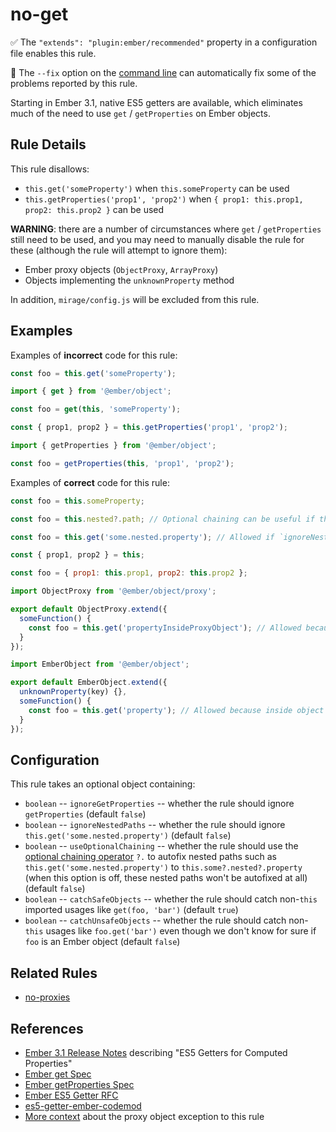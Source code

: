 # no-get

:white_check_mark: The `"extends": "plugin:ember/recommended"` property in a configuration file enables this rule.

:wrench: The `--fix` option on the [command line](https://eslint.org/docs/user-guide/command-line-interface#fixing-problems) can automatically fix some of the problems reported by this rule.

Starting in Ember 3.1, native ES5 getters are available, which eliminates much of the need to use `get` / `getProperties` on Ember objects.

## Rule Details

This rule disallows:

* `this.get('someProperty')` when `this.someProperty` can be used
* `this.getProperties('prop1', 'prop2')` when `{ prop1: this.prop1, prop2: this.prop2 }` can be used

**WARNING**: there are a number of circumstances where `get` / `getProperties` still need to be used, and you may need to manually disable the rule for these (although the rule will attempt to ignore them):

* Ember proxy objects (`ObjectProxy`, `ArrayProxy`)
* Objects implementing the `unknownProperty` method

In addition, `mirage/config.js` will be excluded from this rule.

## Examples

Examples of **incorrect** code for this rule:

```js
const foo = this.get('someProperty');
```

```js
import { get } from '@ember/object';

const foo = get(this, 'someProperty');
```

```js
const { prop1, prop2 } = this.getProperties('prop1', 'prop2');
```

```js
import { getProperties } from '@ember/object';

const foo = getProperties(this, 'prop1', 'prop2');
```

Examples of **correct** code for this rule:

```js
const foo = this.someProperty;
```

```js
const foo = this.nested?.path; // Optional chaining can be useful if the nested path can have null or undefined properties in it.
```

```js
const foo = this.get('some.nested.property'); // Allowed if `ignoreNestedPaths` option is enabled.
```

```js
const { prop1, prop2 } = this;
```

```js
const foo = { prop1: this.prop1, prop2: this.prop2 };
```

```js
import ObjectProxy from '@ember/object/proxy';

export default ObjectProxy.extend({
  someFunction() {
    const foo = this.get('propertyInsideProxyObject'); // Allowed because inside proxy object.
  }
});
```

```js
import EmberObject from '@ember/object';

export default EmberObject.extend({
  unknownProperty(key) {},
  someFunction() {
    const foo = this.get('property'); // Allowed because inside object implementing `unknownProperty()`.
  }
});
```

## Configuration

This rule takes an optional object containing:

* `boolean` -- `ignoreGetProperties` -- whether the rule should ignore `getProperties` (default `false`)
* `boolean` -- `ignoreNestedPaths` -- whether the rule should ignore `this.get('some.nested.property')` (default `false`)
* `boolean` -- `useOptionalChaining` -- whether the rule should use the [optional chaining operator](https://developer.mozilla.org/en-US/docs/Web/JavaScript/Reference/Operators/Optional_chaining) `?.` to autofix nested paths such as `this.get('some.nested.property')` to `this.some?.nested?.property` (when this option is off, these nested paths won't be autofixed at all) (default `false`)
* `boolean` -- `catchSafeObjects` -- whether the rule should catch non-`this` imported usages like `get(foo, 'bar')` (default `true`)
* `boolean` -- `catchUnsafeObjects` -- whether the rule should catch non-`this` usages like `foo.get('bar')` even though we don't know for sure if `foo` is an Ember object (default `false`)

## Related Rules

* [no-proxies](no-proxies.md)

## References

* [Ember 3.1 Release Notes](https://blog.emberjs.com/2018/04/13/ember-3-1-released.html) describing "ES5 Getters for Computed Properties"
* [Ember get Spec](https://api.emberjs.com/ember/release/functions/@ember%2Fobject/get)
* [Ember getProperties Spec](https://api.emberjs.com/ember/release/functions/@ember%2Fobject/getProperties)
* [Ember ES5 Getter RFC](https://github.com/emberjs/rfcs/blob/master/text/0281-es5-getters.md)
* [es5-getter-ember-codemod](https://github.com/rondale-sc/es5-getter-ember-codemod)
* [More context](https://github.com/emberjs/ember.js/issues/16148) about the proxy object exception to this rule
